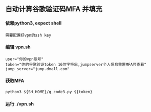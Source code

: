 ## **自动计算谷歌验证码MFA 并填充**

#### 依赖python3, expect shell
    需要配置好vpn的ssh key

#### 编辑 vpn.sh 

    user="你的vpn账号"
    token="你的谷歌验证token 16位字符串,jumpserver个人信息重置MFA可查看"
    jump_server="jump.dmall.com"
    
#### 获取MFA 
    python3 ${SH_HOME}/g_code3.py ${token}

#### 运行 ./vpn.sh
